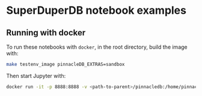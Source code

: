 # SuperDuperDB notebook examples

## Running with docker

To run these notebooks with `docker`, in the root directory, build the image with:

```bash
make testenv_image pinnacleDB_EXTRAS=sandbox
```

Then start Jupyter with:

```bash
docker run -it -p 8888:8888 -v <path-to-parent>/pinnacledb:/home/pinnacle/pinnacledb pinnacledb/sandbox
```